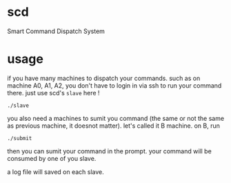 # scd
Smart Command Dispatch System

# usage 
if you have many machines to dispatch your commands. such as on machine A0, A1, A2, you don't have to login in via ssh to run your command there. just use scd's `slave` here !

```
./slave
```

you also need a machines to sumit you command (the same or not the same as previous machine, it doesnot matter). let's called it B machine.
on B, run
```
./submit
```

then you can sumit your command in the prompt.
your command will be consumed by one of you slave.

a log file will saved on each slave. 


